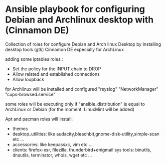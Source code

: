 # Ansible playbook for configuring Debian and Archlinux desktop with (Cinnamon DE)
Collection of roles for configure Debian and Arch linux Desktop
by installing desktop tools (gtk) Cinnamon DE expecially for ArchLinux

adding some iptables roles :

- Set the policy for the INPUT chain to DROP
- Allow related and established connections
- Allow loopback

for Archlinux will be installed and configured "rsyslog" "NetworkManager" "cups-browsed.service"

some roles will be executing only if "ansible_distribution" is equal to ArchLinux or Debian (for the moment, LinuxMint will be added)

Apt and pacman roles will install:
- themes 
- desktop_utilities: like audacity,bleachbit,gnome-disk-utility,simple-scan etc ...
- accessories: like keepassxc, vim etc ...
- clients: firefox-esr, filezilla, thunderbird+enigmail
sys tools: binutils, dnsutils, terminator, whois, wget etc ...

